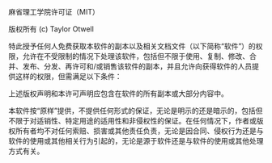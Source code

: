 麻省理工学院许可证（MIT）

版权所有 (c) Taylor Otwell

特此授予任何人免费获取本软件的副本以及相关文档文件（以下简称“软件”）的权限，允许在不受限制的情况下处理该软件，包括但不限于使用、复制、修改、合并、发布、分发、再许可和/或销售该软件的副本，并且允许向获得软件的人员提供这样的权限，但需满足以下条件：

上述版权声明和本许可声明应包含在软件的所有副本或大部分内容中。

本软件按“原样”提供，不提供任何形式的保证，无论是明示的还是暗示的，包括但不限于对适销性、特定用途的适用性和非侵权性的保证。在任何情况下，作者或版权所有者均不对任何索赔、损害或其他责任负责，无论是因合同、侵权行为还是与软件的使用或其他相关行为引起的，无论是源于软件还是与软件的使用或其他处理方式有关。